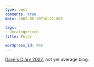 ```yaml
---
type: post
comments: true
date: 2002-05-20T16:22:00Z

tags:
- Uncategorized
title: Polar

wordpress_id: 946
---
```


[Dave's Diary 2002](http://www.northpolewalk.com/htm/daves_diary_2002.htm), not yer average blog.
